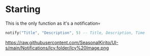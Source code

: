 # Starting
This is the only function as it's a notification💀
```lua
notify("Title", "Description", 5) -- Title, Description, Time
```
https://raw.githubusercontent.com/SeasonalKirito/UI-s/main/Notifications/Icy.folder/Icy%20Image.png
